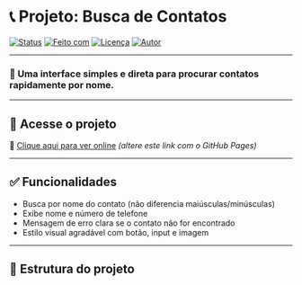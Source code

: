 # 📞 Projeto: Busca de Contatos

[![Status](https://img.shields.io/badge/status-em%20desenvolvimento-yellow)]()
[![Feito com](https://img.shields.io/badge/feito%20com-HTML%2C%20CSS%2C%20JS-blue)]()
[![Licença](https://img.shields.io/badge/licen%C3%A7a-MIT-green)]()
[![Autor](https://img.shields.io/badge/autor-Glaylson%20Guedes-orange)]()

---

### 🔎 Uma interface simples e direta para procurar contatos rapidamente por nome.

---

## 🚀 Acesse o projeto

🔗 [Clique aqui para ver online](https://glaylson87.github.io/01vscode/) *(altere este link com o GitHub Pages)*

---

## ✅ Funcionalidades

- Busca por nome do contato (não diferencia maiúsculas/minúsculas)
- Exibe nome e número de telefone
- Mensagem de erro clara se o contato não for encontrado
- Estilo visual agradável com botão, input e imagem

---

## 📂 Estrutura do projeto

